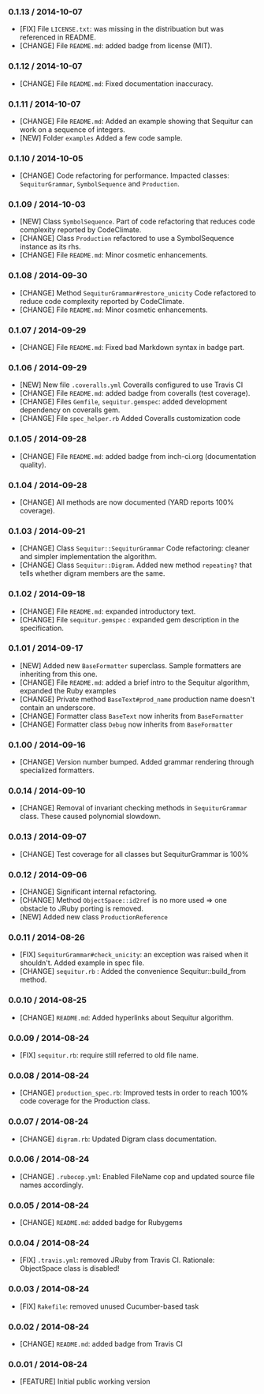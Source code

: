 ### 0.1.13 / 2014-10-07
* [FIX] File `LICENSE.txt`: was missing in the distribuation but was referenced in README.
* [CHANGE] File `README.md`: added badge from license (MIT).


### 0.1.12 / 2014-10-07
* [CHANGE] File `README.md`: Fixed documentation inaccuracy.


### 0.1.11 / 2014-10-07
* [CHANGE] File `README.md`: Added an example showing that Sequitur can work on a sequence of integers.
* [NEW] Folder `examples` Added a few code sample.

### 0.1.10 / 2014-10-05
* [CHANGE] Code refactoring for performance. Impacted classes: `SequiturGrammar`, `SymbolSequence` and `Production`.

### 0.1.09 / 2014-10-03
* [NEW] Class `SymbolSequence`. Part of code refactoring that reduces code complexity reported by CodeClimate.
* [CHANGE] Class `Production` refactored to use a SymbolSequence instance as its rhs.
* [CHANGE] File `README.md`: Minor cosmetic enhancements.

### 0.1.08 / 2014-09-30
* [CHANGE] Method `SequiturGrammar#restore_unicity` Code refactored to reduce code complexity reported by CodeClimate.
* [CHANGE] File `README.md`: Minor cosmetic enhancements.

### 0.1.07 / 2014-09-29
* [CHANGE] File `README.md`: Fixed bad Markdown syntax in badge part.

### 0.1.06 / 2014-09-29
* [NEW] New file `.coveralls.yml` Coveralls configured to use Travis CI
* [CHANGE] File `README.md`: added badge from coveralls (test coverage).
* [CHANGE] Files `Gemfile`, `sequitur.gemspec`: added development dependency on coveralls gem.
* [CHANGE] File `spec_helper.rb` Added Coveralls customization code


### 0.1.05 / 2014-09-28
* [CHANGE] File `README.md`: added badge from inch-ci.org (documentation quality).

### 0.1.04 / 2014-09-28
* [CHANGE] All methods are now documented (YARD reports 100% coverage).

### 0.1.03 / 2014-09-21
* [CHANGE] Class `Sequitur::SequiturGrammar` Code refactoring: cleaner and simpler implementation the algorithm.
* [CHANGE] Class `Sequitur::Digram`. Added new method `repeating?` that tells whether digram members are the same.

### 0.1.02 / 2014-09-18
* [CHANGE] File `README.md`: expanded introductory text.
* [CHANGE] File `sequitur.gemspec` : expanded gem description in the specification.

### 0.1.01 / 2014-09-17
* [NEW] Added new `BaseFormatter` superclass. Sample formatters are inheriting from this one.  
* [CHANGE] File `README.md`: added a brief intro to the Sequitur algorithm, expanded the Ruby examples 
* [CHANGE] Private method `BaseText#prod_name` production name doesn't contain an underscore.
* [CHANGE] Formatter class `BaseText` now inherits from `BaseFormatter`
* [CHANGE] Formatter class `Debug` now inherits from `BaseFormatter`


### 0.1.00 / 2014-09-16
* [CHANGE] Version number bumped. Added grammar rendering through specialized formatters.


### 0.0.14 / 2014-09-10
* [CHANGE] Removal of invariant checking methods in `SequiturGrammar` class. These caused polynomial slowdown.


### 0.0.13 / 2014-09-07
* [CHANGE] Test coverage for all classes but SequiturGrammar is 100%

### 0.0.12 / 2014-09-06
* [CHANGE] Significant internal refactoring.
* [CHANGE] Method `ObjectSpace::id2ref` is no more used => one obstacle to JRuby porting is removed.
* [NEW] Added new class `ProductionReference`

### 0.0.11 / 2014-08-26
* [FIX] `SequiturGrammar#check_unicity`: an exception was raised when it shouldn't. Added example in spec file.
* [CHANGE] `sequitur.rb` : Added the convenience Sequitur::build_from method.

### 0.0.10 / 2014-08-25
* [CHANGE] `README.md`: Added hyperlinks about Sequitur algorithm.

### 0.0.09 / 2014-08-24
* [FIX] `sequitur.rb`: require still referred to old file name.

### 0.0.08 / 2014-08-24
* [CHANGE] `production_spec.rb`: Improved tests in order to reach 100% code coverage for the Production class.

### 0.0.07 / 2014-08-24
* [CHANGE] `digram.rb`: Updated Digram class documentation.

### 0.0.06 / 2014-08-24
* [CHANGE] `.rubocop.yml`: Enabled FileName cop and updated source file names accordingly.

### 0.0.05 / 2014-08-24
* [CHANGE] `README.md`: added badge for Rubygems

### 0.0.04 / 2014-08-24
* [FIX] `.travis.yml`: removed JRuby from Travis CI. Rationale: ObjectSpace class is disabled!

### 0.0.03 / 2014-08-24
* [FIX] `Rakefile`: removed unused Cucumber-based task

### 0.0.02 / 2014-08-24
* [CHANGE] `README.md`: added badge from Travis CI

### 0.0.01 / 2014-08-24

* [FEATURE] Initial public working version